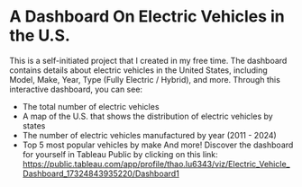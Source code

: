 # A Dashboard On Electric Vehicles in the U.S.
This is a self-initiated project that I created in my free time. 
The dashboard contains details about electric vehicles in the United States, including Model, Make, Year, Type (Fully Electric / Hybrid), and more.
Through this interactive dashboard, you can see: 
- The total number of electric vehicles
- A map of the U.S. that shows the distribution of electric vehicles by states
- The number of electric vehicles manufactured by year (2011 - 2024)
- Top 5 most popular vehicles by make
And more! Discover the dashboard for yourself in Tableau Public by clicking on this link: https://public.tableau.com/app/profile/thao.lu6343/viz/Electric_Vehicle_Dashboard_17324843935220/Dashboard1 
